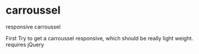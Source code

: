 carroussel
==========

responsive carroussel

First Try to get a carroussel responsive, which should be really light weight. 
requires jQuery 

